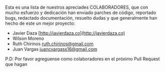 Esta es una lista de nuestros apreciades COLABORADORES, que con mucho esfuerzo y dedicación han enviado parches de código, reportado bugs, redactado documentación, resuelto dudas y que generalmente han hecho de este un mejor proyecto:

- Javier Daza [http://javierdaza.co](http://javierdaza.co)
- Wilson Moreno
- Ruth Chirinos [ruth.chirinos@gmail.com](ruth.chirinos@gmail.com)
- Juan Vargas [juancvargass16@gmail.com](juancvargass16@gmail.com)


P.D: Por favor agreguense como colaboradores en el próximo Pull Request que hagan
